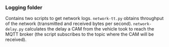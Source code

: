 ### Logging folder

Contains two scripts to get network logs. `network-tt.py` obtains throughput of the network (transmitted and received bytes per second). `network-delay.py` calculates the delay a CAM from the vehicle took to reach the MQTT broker (the script subscribes to the topic where the CAM will be received).
